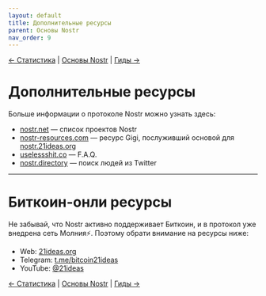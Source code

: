 ```yaml
---
layout: default
title: Дополнительные ресурсы
parent: Основы Nostr
nav_order: 9
---
```


[← Статистика](https://bitcoin21ideas.github.io/nostr-files/docs/basics/stats.html) | [Основы Nostr](https://bitcoin21ideas.github.io/nostr-files/docs/basics/basics.html) | [Гиды →](https://bitcoin21ideas.github.io/nostr-files/docs/guides/guides.html)

# Дополнительные ресурсы
Больше информации о протоколе Nostr можно узнать здесь:

* [nostr.net](https://www.nostr.net/) — список проектов Nostr
* [nostr-resources.com](https://nostr-resources.com/) — ресурс Gigi, послуживший основой для [nostr.21ideas.org](https://nostr.21ideas.org/)
* [uselessshit.co](https://uselessshit.co/resources/nostr/) — F.A.Q.
* [nostr.directory](https://nostr.directory/) — поиск людей из Twitter

***

# Биткоин-онли ресурсы
Не забывай, что Nostr активно поддерживает Биткоин, и в протокол уже внедрена сеть Молния⚡️. Поэтому обрати внимание на ресурсы ниже:

* Web: [21ideas.org](https://www.21ideas.org/)
* Telegram: [t.me/bitcoin21ideas](https://t.me/bitcoin21ideas)
* YouTube: [@21ideas](https://www.youtube.com/@21ideas/)

[← Статистика](https://bitcoin21ideas.github.io/nostr-files/docs/basics/stats.html) | [Основы Nostr](https://bitcoin21ideas.github.io/nostr-files/docs/basics/basics.html) | [Гиды →](https://bitcoin21ideas.github.io/nostr-files/docs/guides/guides.html)
